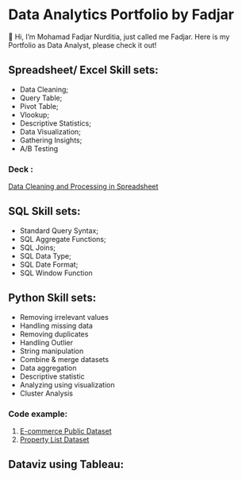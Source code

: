 # Data Analytics Portfolio by Fadjar
👋 Hi, I’m Mohamad Fadjar Nurditia, just called me Fadjar.
Here is my Portfolio as Data Analyst, please check it out!

## Spreadsheet/ Excel Skill sets:
* Data Cleaning;
* Query Table;
* Pivot Table;
* Vlookup;
* Descriptive Statistics;
* Data Visualization;
* Gathering Insights;
* A/B Testing

### Deck :
[Data Cleaning and Processing in Spreadsheet](https://docs.google.com/spreadsheets/d/1lViPShbYun92QATBtfD4MXipUzHmMG4C0kchdWjAWas/edit?usp=sharing)

## SQL Skill sets:
* Standard Query Syntax;  
* SQL Aggregate Functions; 
* SQL Joins; 
* SQL Data Type; 
* SQL Date Format; 
* SQL Window Function

## Python Skill sets:
* Removing irrelevant values
* Handling missing data
* Removing duplicates
* Handling Outlier
* String manipulation
* Combine & merge datasets
* Data aggregation
* Descriptive statistic
* Analyzing using visualization
* Cluster Analysis

### Code example:
1. [E-commerce Public Dataset](https://docs.google.com/spreadsheets/d/1nTqOAhAVGkUiP0P43mRNUye1EdEGn5E9dWBye_m154c/edit#gid=33787200)
2. [Property List Dataset](https://github.com/DWply/Dharma-Wangsa-Data-Analytics-Portfolio/blob/2810a39d82f417147960cb11ab6e5796f8312b9c/Property_List_Dataset_Portfolio.ipynb)

## Dataviz using Tableau:

<!---
MohamadFadjarNurditia/MohamadFadjarNurditia is a ✨ special ✨ repository because its `README.md` (this file) appears on your GitHub profile.
You can click the Preview link to take a look at your changes.
--->
